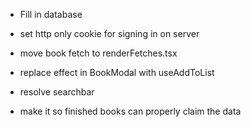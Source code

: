 


- Fill in database





- set http only cookie for signing in on server


- move book fetch to renderFetches.tsx
- replace effect in  BookModal with useAddToList
- resolve searchbar

- make it so finished books can properly claim the data



